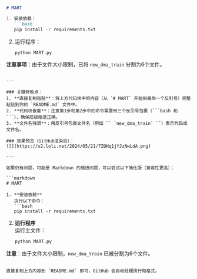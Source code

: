 ```markdown
# MART

1. 安装依赖：
   ```bash
   pip install -r requirements.txt
   ```

2. 运行程序：
   ```bash
   python MART.py
   ```

**注意事项**：由于文件大小限制，已将 `new_dma_train` 分割为6个文件。
```

---

### 关键修改点：
1. **直接复制粘贴**：将上方代码块中的内容（从 `# MART` 开始到最后一个反引号）完整粘贴到你的 `README.md` 文件中。
2. **代码块嵌套**：注意第1步和第2步中的命令需要用三个反引号包裹（```bash 和 ```），确保层级缩进正确。
3. **文件名强调**：用反引号包裹文件名（例如 `` `new_dma_train` ``）表示代码或文件名。

### 效果预览（GitHub渲染后）：
![](https://s2.loli.net/2024/05/21/7ZQHq1jYJzNwLdA.png)

---

如果仍有问题，可能是 Markdown 的缩进问题，可以尝试以下简化版（兼容性更高）：

```markdown
# MART

1. **安装依赖**  
   执行以下命令：  
   ```bash
   pip install -r requirements.txt
   ```

2. **运行程序**  
   运行主文件：  
   ```bash
   python MART.py
   ```

**注意**：由于文件大小限制，`new_dma_train` 已被分割为6个文件。
```

直接复制上方内容到 `README.md` 即可，GitHub 会自动处理换行和格式。
